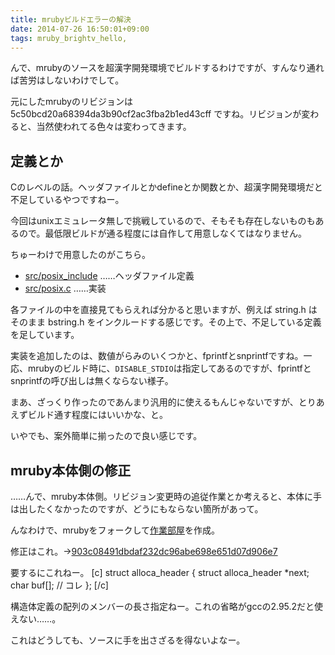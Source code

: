 ```yaml
---
title: mrubyビルドエラーの解決
date: 2014-07-26 16:50:01+09:00
tags: mruby_brightv_hello, 
---
```

んで、mrubyのソースを超漢字開発環境でビルドするわけですが、すんなり通れば苦労はしないわけでして。

元にしたmrubyのリビジョンは 5c50bcd20a68394da3b90cf2ac3fba2b1ed43cff ですね。リビジョンが変わると、当然使われてる色々は変わってきます。

<h2>定義とか</h2>

Cのレベルの話。ヘッダファイルとかdefineとか関数とか、超漢字開発環境だと不足しているやつですねー。

今回はunixエミュレータ無しで挑戦しているので、そもそも存在しないものもあるので。最低限ビルドが通る程度には自作して用意しなくてはなりません。

ちゅーわけで用意したのがこちら。
<ul><li><a href="http://sourceforge.jp/users/ornse01/pf/mruby_brightv_hello/scm/tree/9d0e873af7a07fdc75bf23c321b8f120981e8d1b/src/posix_include/" title="src/posix_include" target="_blank">src/posix_include</a> ……ヘッダファイル定義</li><li><a href="http://sourceforge.jp/users/ornse01/pf/mruby_brightv_hello/scm/blobs/9d0e873af7a07fdc75bf23c321b8f120981e8d1b/src/posix.c" title="src/posix.c" target="_blank">src/posix.c</a> ……実装</li></ul>

各ファイルの中を直接見てもらえれば分かると思いますが、例えば string.h は そのまま bstring.h をインクルードする感じです。その上で、不足している定義を足しています。

実装を追加したのは、数値がらみのいくつかと、fprintfとsnprintfですね。一応、mrubyのビルド時に、<code>DISABLE_STDIO</code>は指定してあるのですが、fprintfとsnprintfの呼び出しは無くならない様子。

まあ、ざっくり作ったのであんまり汎用的に使えるもんじゃないですが、とりあえずビルド通す程度にはいいかな、と。

いやでも、案外簡単に揃ったので良い感じです。

<h2>mruby本体側の修正</h2>
……んで、mruby本体側。リビジョン変更時の追従作業とか考えると、本体に手は出したくなかったのですが、どうにもならない箇所があって。

んなわけで、mrubyをフォークして<a href="http://sourceforge.jp/users/ornse01/pf/mruby_brightv_hello/" title="作業部屋：mruby-brightv-port" target="_blank">作業部屋</a>を作成。

修正はこれ。→<a href="http://sourceforge.jp/users/ornse01/pf/mruby_brightv_port/scm/commits/903c08491dbdaf232dc96abe698e651d07d906e7" title="コミット詳細： http://sourceforge.jp/users/ornse01/pf/mruby_brightv_port/scm/commits/903c08491dbdaf232dc96abe698e651d07d906e7" target="_blank">903c08491dbdaf232dc96abe698e651d07d906e7</a>

要するにこれねー。
[c]
struct alloca_header {
  struct alloca_header *next;
  char buf[];   // コレ
};
[/c]

構造体定義の配列のメンバーの長さ指定ねー。これの省略がgccの2.95.2だと使えない……。

これはどうしても、ソースに手を出さざるを得ないよなー。
